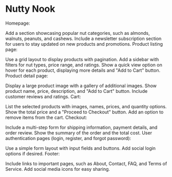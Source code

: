 # Nutty Nook

Homepage:

Add a section showcasing popular nut categories, such as almonds, walnuts, peanuts, and cashews.
Include a newsletter subscription section for users to stay updated on new products and promotions.
Product listing page:

Use a grid layout to display products with pagination.
Add a sidebar with filters for nut types, price range, and ratings.
Show a quick view option on hover for each product, displaying more details and "Add to Cart" button.
Product detail page:

Display a large product image with a gallery of additional images.
Show product name, price, description, and "Add to Cart" button.
Include customer reviews and ratings.
Cart:

List the selected products with images, names, prices, and quantity options.
Show the total price and a "Proceed to Checkout" button.
Add an option to remove items from the cart.
Checkout:

Include a multi-step form for shipping information, payment details, and order review.
Show the summary of the order and the total cost.
User authentication pages (login, register, and forgot password):

Use a simple form layout with input fields and buttons.
Add social login options if desired.
Footer:

Include links to important pages, such as About, Contact, FAQ, and Terms of Service.
Add social media icons for easy sharing.
